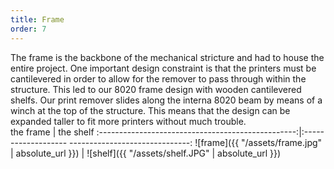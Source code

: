```yaml
---
title: Frame
order: 7
---
```

The frame is the backbone of the mechanical stricture and had to house the entire project. One important design constraint is that the printers must be cantilevered in order to allow for the remover to pass through within the structure. This led to our 8020 frame design with wooden cantilevered shelfs. Our print remover slides along the interna 8020 beam by means of a winch at the top of the structure. This means that the design can be expanded taller to fit more printers without much trouble.
<br />
the frame                                          | the shelf
:-------------------------------------------------:|:------------------- ------------------------------:
![frame]({{ "/assets/frame.jpg" | absolute_url }}) | ![shelf]({{ "/assets/shelf.JPG" | absolute_url }})

